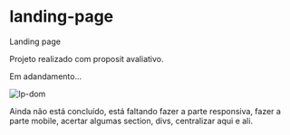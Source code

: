 # landing-page

Landing page

Projeto realizado com proposit avaliativo.

Em adandamento...

![lp-dom](https://user-images.githubusercontent.com/27456580/102689176-e2485800-41da-11eb-8cf2-33325f7e2d14.png)


Ainda não está concluído, está faltando fazer a parte responsiva, fazer a parte mobile, acertar algumas section, divs, centralizar aqui e ali.
